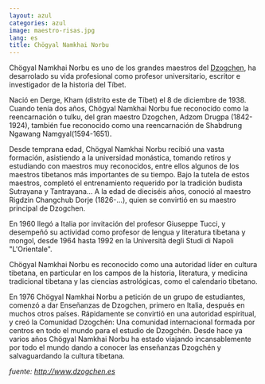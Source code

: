 ```yaml
---
layout: azul
categories: azul
image: maestro-risas.jpg
lang: es
title: Chögyal Namkhai Norbu
---
```

Chögyal Namkhai Norbu es uno de los grandes maestros del [Dzogchen](/azul/dzogchen), ha desarrolado su vida profesional como profesor universitario, escritor e investigador de la historia del Tíbet.

Nació en Derge, Kham (distrito este de Tíbet) el 8 de diciembre de 1938. Cuando tenía dos años, Chögyal Namkhai Norbu fue reconocido como la reencarnación o tulku, del gran maestro Dzogchen, Adzom Drugpa (1842-1924), también fue reconocido como una reencarnación de Shabdrung Ngawang Namgyal(1594-1651).

Desde temprana edad, Chögyal Namkhai Norbu recibió una vasta formación, asistiendo a la universidad monástica, tomando retiros y estudiando con maestros muy reconocidos, entre ellos algunos de los maestros tibetanos más importantes de su tiempo. Bajo la tutela de estos maestros, completó el entrenamiento requerido por la tradición budista Sutrayana y Tantrayana... A la edad de dieciséis años, conoció al maestro Rigdzin Changchub Dorje (1826-...), quien se convirtió en su maestro principal de Dzogchen.

En 1960 llegó a Italia por invitación del profesor Giuseppe Tucci, y desempeñó su actividad como profesor de lengua y literatura tibetana y mongol, desde 1964 hasta 1992 en la Università degli Studi di Napoli "L'Orientale".

Chögyal Namkhai Norbu es reconocido como una autoridad líder en cultura tibetana, en particular en los campos de la historia, literatura, y medicina tradicional tibetana y las ciencias astrológicas, como el calendario tibetano.

En 1976 Chögyal Namkhai Norbu a petición de un grupo de estudiantes, comenzó a dar Enseñanzas de Dzogchen, primero en Italia, después en muchos otros países. Rápidamente se convirtió en una autoridad espiritual, y creó la Comunidad Dzogchén: Una comunidad internacional formada por centros en todo el mundo para el estudio de Dzogchén. Desde hace ya varios años Chögyal Namkhai Norbu ha estado viajando incansablemente por todo el mundo dando a conocer las enseñanzas Dzogchén y salvaguardando la cultura tibetana.

*fuente: <http://www.dzogchen.es>*
